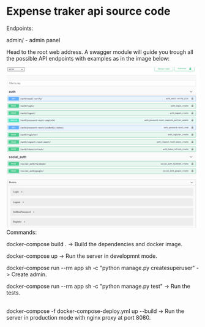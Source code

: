 <H1>Expense traker api source code</H1>


Endpoints:

admin/ - admin panel

Head to the root web address. A swagger module will guide you trough all the possible API endpoints with examples as in the image below:

<img src="images/swagger.png">


<br>
Commands:

docker-compose build . -> Build the dependencies and docker image.

docker-compose up -> Run the server in developmnt mode.

docker-compose run --rm app sh -c "python manage.py createsuperuser" -> Create admin.

docker-compose run --rm app sh -c "python manage.py test" -> Run the tests.

<br>
docker-compose -f docker-compose-deploy.yml up --build -> Run the server in production mode with nginx proxy at port 8080.
